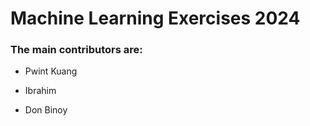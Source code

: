 # Machine Learning Exercises 2024

### The main contributors are:

* Pwint Kuang 
<!-- matriculation number: 22207519 -->

* Ibrahim
<!-- matriculation number: 22202898 -->

* Don Binoy
<!-- matriculation number: 22209158 -->
